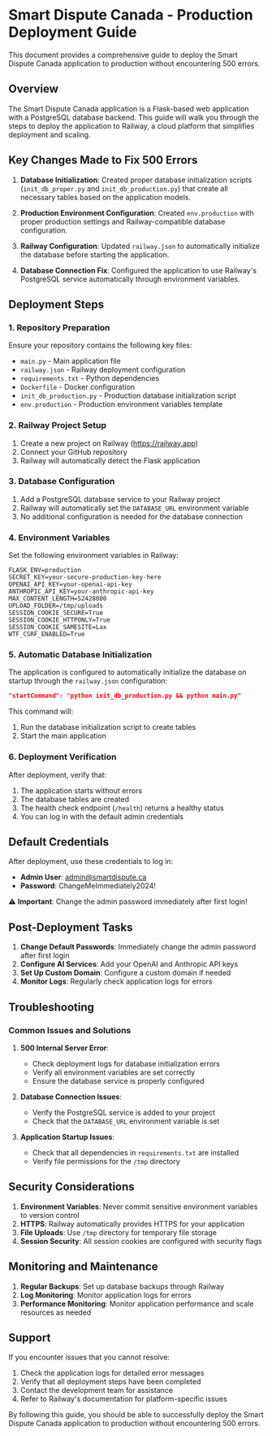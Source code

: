 # Smart Dispute Canada - Production Deployment Guide

This document provides a comprehensive guide to deploy the Smart Dispute Canada application to production without encountering 500 errors.

## Overview

The Smart Dispute Canada application is a Flask-based web application with a PostgreSQL database backend. This guide will walk you through the steps to deploy the application to Railway, a cloud platform that simplifies deployment and scaling.

## Key Changes Made to Fix 500 Errors

1. **Database Initialization**: Created proper database initialization scripts (`init_db_proper.py` and `init_db_production.py`) that create all necessary tables based on the application models.

2. **Production Environment Configuration**: Created `env.production` with proper production settings and Railway-compatible database configuration.

3. **Railway Configuration**: Updated `railway.json` to automatically initialize the database before starting the application.

4. **Database Connection Fix**: Configured the application to use Railway's PostgreSQL service automatically through environment variables.

## Deployment Steps

### 1. Repository Preparation

Ensure your repository contains the following key files:
- `main.py` - Main application file
- `railway.json` - Railway deployment configuration
- `requirements.txt` - Python dependencies
- `Dockerfile` - Docker configuration
- `init_db_production.py` - Production database initialization script
- `env.production` - Production environment variables template

### 2. Railway Project Setup

1. Create a new project on Railway (https://railway.app)
2. Connect your GitHub repository
3. Railway will automatically detect the Flask application

### 3. Database Configuration

1. Add a PostgreSQL database service to your Railway project
2. Railway will automatically set the `DATABASE_URL` environment variable
3. No additional configuration is needed for the database connection

### 4. Environment Variables

Set the following environment variables in Railway:

```
FLASK_ENV=production
SECRET_KEY=your-secure-production-key-here
OPENAI_API_KEY=your-openai-api-key
ANTHROPIC_API_KEY=your-anthropic-api-key
MAX_CONTENT_LENGTH=52428800
UPLOAD_FOLDER=/tmp/uploads
SESSION_COOKIE_SECURE=True
SESSION_COOKIE_HTTPONLY=True
SESSION_COOKIE_SAMESITE=Lax
WTF_CSRF_ENABLED=True
```

### 5. Automatic Database Initialization

The application is configured to automatically initialize the database on startup through the `railway.json` configuration:

```json
"startCommand": "python init_db_production.py && python main.py"
```

This command will:
1. Run the database initialization script to create tables
2. Start the main application

### 6. Deployment Verification

After deployment, verify that:
1. The application starts without errors
2. The database tables are created
3. The health check endpoint (`/health`) returns a healthy status
4. You can log in with the default admin credentials

## Default Credentials

After deployment, use these credentials to log in:
- **Admin User**: admin@smartdispute.ca
- **Password**: ChangeMeImmediately2024!

⚠️ **Important**: Change the admin password immediately after first login!

## Post-Deployment Tasks

1. **Change Default Passwords**: Immediately change the admin password after first login
2. **Configure AI Services**: Add your OpenAI and Anthropic API keys
3. **Set Up Custom Domain**: Configure a custom domain if needed
4. **Monitor Logs**: Regularly check application logs for errors

## Troubleshooting

### Common Issues and Solutions

1. **500 Internal Server Error**:
   - Check deployment logs for database initialization errors
   - Verify all environment variables are set correctly
   - Ensure the database service is properly configured

2. **Database Connection Issues**:
   - Verify the PostgreSQL service is added to your project
   - Check that the `DATABASE_URL` environment variable is set

3. **Application Startup Issues**:
   - Check that all dependencies in `requirements.txt` are installed
   - Verify file permissions for the `/tmp` directory

## Security Considerations

1. **Environment Variables**: Never commit sensitive environment variables to version control
2. **HTTPS**: Railway automatically provides HTTPS for your application
3. **File Uploads**: Use `/tmp` directory for temporary file storage
4. **Session Security**: All session cookies are configured with security flags

## Monitoring and Maintenance

1. **Regular Backups**: Set up database backups through Railway
2. **Log Monitoring**: Monitor application logs for errors
3. **Performance Monitoring**: Monitor application performance and scale resources as needed

## Support

If you encounter issues that you cannot resolve:
1. Check the application logs for detailed error messages
2. Verify that all deployment steps have been completed
3. Contact the development team for assistance
4. Refer to Railway's documentation for platform-specific issues

By following this guide, you should be able to successfully deploy the Smart Dispute Canada application to production without encountering 500 errors.